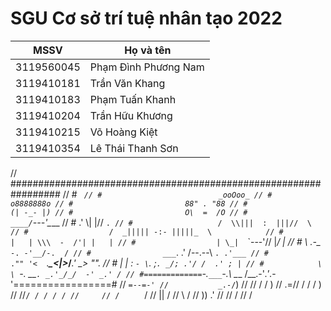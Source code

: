 # SGU Cơ sở trí tuệ nhân tạo 2022
<table>
  <thead>
    <tr>
      <th>MSSV</th>
      <th>Họ và tên</th>
    </tr>
  </thead>
  <tbody>
    <tr>
      <td>3119560045</td>
      <td>Phạm Đình Phương Nam</td>
    </tr>
    <tr>
      <td>3119410181</td>
      <td>Trần Văn Khang</td>
    </tr>
    <tr>
      <td>3119410183</td>
      <td>Phạm Tuấn Khanh</td>
    </tr>
    <tr>
      <td>3119410204</td>
      <td>Trần Hữu Khương</td>
    </tr>
    <tr>
      <td>3119410215</td>
      <td>Võ Hoàng Kiệt</td>
    </tr>
    <tr>
      <td>3119410354</td>
      <td>Lê Thái Thanh Sơn</td>
    </tr>
  </tbody>
</table>

// #################################################################
// #                             _`
// #                          _ooOoo_
// #                         o8888888o
// #                         88" . "88
// #                         (| -_- |)
// #                         O\  =  /O
// #                      ____/`---'\____
// #                    .'  \\|     |//  `.
// #                   /  \\|||  :  |||//  \			
// #                  /  _||||| -:- |||||_  \			
// #                  |   | \\\  -  /'| |   |
// #                  | \_|  `\`---'//  |_/ |
// #                  \  .-\__ `-. -'__/-.  /
// #                ___`. .'  /--.--\  `. .'___
// #             ."" '<  `.___\_<|>_/___.' _> \"".
// #            | | :  `- \`. ;`. _/; .'/ /  .' ; |
// #            \  \ `-.   \_\_`. _.'_/_/  -' _.' /
// #=============`-.`___`-.__\ \___  /__.-'_.'_.-'=================#
//                            `=--=-'
//           _.-/`)
//          // / / )
//       .=// / / / )
//      //`/ / / / /
//     // /     ` /
//    ||         /
//     \\       /
//      ))    .'
//     //    /
//          /
